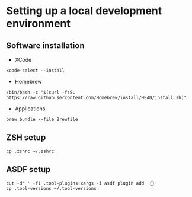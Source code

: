 # Setting up a local development environment


## Software installation
* XCode
```
xcode-select --install
```
* Homebrew
```
/bin/bash -c "$(curl -fsSL https://raw.githubusercontent.com/Homebrew/install/HEAD/install.sh)"
```
* Applications
```
brew bundle --file Brewfile
```

## ZSH setup
```
cp .zshrc ~/.zshrc
```

## ASDF setup
```
cut -d' ' -f1 .tool-plugins|xargs -i asdf plugin add  {}
cp .tool-versions ~/.tool-versions
```